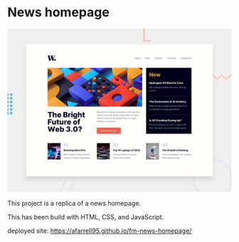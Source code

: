 # News homepage 

![Design preview for the News homepage coding challenge](./design/desktop-preview.jpg)

This project is a replica of a news homepage. 


This has been build with HTML, CSS, and JavaScript.


deployed site: https://afarrell95.github.io/fm-news-homepage/
